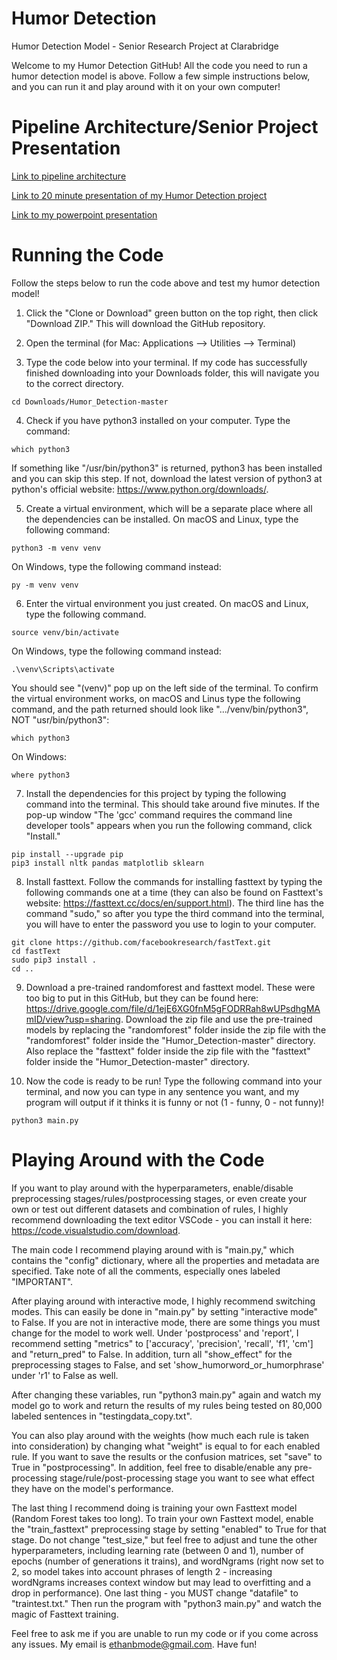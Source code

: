 # Humor Detection

Humor Detection Model - Senior Research Project at Clarabridge

Welcome to my Humor Detection GitHub! All the code you need to run a humor detection model is above. Follow a few simple instructions below, and you can run it and play around with it on your own computer!


# Pipeline Architecture/Senior Project Presentation

[Link to pipeline architecture](https://docs.google.com/presentation/d/1ovGGWBDW6Nw_IOQBciTxk3PVscZcIRLUf1f7ZEpDcZk/edit?usp=sharing)

[Link to 20 minute presentation of my Humor Detection project](https://www.youtube.com/watch?v=eiJ8as6wXRE)

[Link to my powerpoint presentation](https://docs.google.com/presentation/d/1HfwDTGgdVPj8wd_e3G8CPgZqNBk8H3Hlw95FfidmcT0/edit?usp=sharing)


# Running the Code

Follow the steps below to run the code above and test my humor detection model!
 
1. Click the "Clone or Download" green button on the top right, then click "Download ZIP." This will download the GitHub repository.

2. Open the terminal (for Mac: Applications --> Utilities --> Terminal)

3. Type the code below into your terminal. If my code has successfully finished downloading into your Downloads folder, this will navigate you to the correct directory.
```
cd Downloads/Humor_Detection-master
```

4. Check if you have python3 installed on your computer. Type the command:
```
which python3
```
   If something like "/usr/bin/python3" is returned, python3 has been installed and you can skip this step. If not, download the latest version of python3 at python's official website: https://www.python.org/downloads/.

5. Create a virtual environment, which will be a separate place where all the dependencies can be installed. On macOS and Linux, type the following command:
```
python3 -m venv venv
```
  On Windows, type the following command instead:
```
py -m venv venv
```

6. Enter the virtual environment you just created. On macOS and Linux, type the following command.
```
source venv/bin/activate
```
   On Windows, type the following command instead: 
```
.\venv\Scripts\activate
```
You should see "(venv)" pop up on the left side of the terminal. To confirm the virtual environment works, on macOS and Linus type the following command, and the path returned should look like ".../venv/bin/python3", NOT "usr/bin/python3":
```
which python3
```
   On Windows:
```
where python3
```

7. Install the dependencies for this project by typing the following command into the terminal. This should take around five minutes. If the pop-up window "The 'gcc' command requires the command line developer tools" appears when you run the following command, click "Install."
```
pip install --upgrade pip
pip3 install nltk pandas matplotlib sklearn
```

8. Install fasttext. Follow the commands for installing fasttext by typing the following commands one at a time (they can also be found on Fasttext's website: https://fasttext.cc/docs/en/support.html). The third line has the command "sudo," so after you type the third command into the terminal, you will have to enter the password you use to login to your computer.
```
git clone https://github.com/facebookresearch/fastText.git
cd fastText
sudo pip3 install .
cd ..
```

9. Download a pre-trained randomforest and fasttext model. These were too big to put in this GitHub, but they can be found here: https://drive.google.com/file/d/1ejE6XG0fnM5gFODRRah8wUPsdhgMAmID/view?usp=sharing. Download the zip file and use the pre-trained models by replacing the "randomforest" folder inside the zip file with the "randomforest" folder inside the "Humor_Detection-master" directory. Also replace the "fasttext" folder inside the zip file with the "fasttext" folder inside the "Humor_Detection-master" directory.

10. Now the code is ready to be run! Type the following command into your terminal, and now you can type in any sentence you want, and my program will output if it thinks it is funny or not (1 - funny, 0 - not funny)!
```
python3 main.py
```

# Playing Around with the Code

If you want to play around with the hyperparameters, enable/disable preprocessing stages/rules/postprocessing stages, or even create your own or test out different datasets and combination of rules, I highly recommend downloading the text editor VSCode - you can install it here: https://code.visualstudio.com/download.

The main code I recommend playing around with is "main.py," which contains the "config" dictionary, where all the properties and metadata are specified. Take note of all the comments, especially ones labeled "IMPORTANT". 

After playing around with interactive mode, I highly recommend switching modes. This can easily be done in "main.py" by setting "interactive mode" to False. If you are not in interactive mode, there are some things you must change for the model to work well. Under 'postprocess' and 'report', I recommend setting "metrics" to ['accuracy', 'precision', 'recall', 'f1', 'cm'] and "return_pred" to False. In addition, turn all "show_effect" for the preprocessing stages to False, and set 'show_humorword_or_humorphrase' under 'r1' to False as well. 

After changing these variables, run "python3 main.py" again and watch my model go to work and return the results of my rules being tested on 80,000 labeled sentences in "testingdata_copy.txt".

You can also play around with the weights (how much each rule is taken into consideration) by changing what "weight" is equal to for each enabled rule. If you want to save the results or the confusion matrices, set "save" to True in "postprocessing". In addition, feel free to disable/enable any pre-processing stage/rule/post-processing stage you want to see what effect they have on the model's performance.

The last thing I recommend doing is training your own Fasttext model (Random Forest takes too long). To train your own Fasttext model, enable the "train_fasttext" preprocessing stage by setting "enabled" to True for that stage. Do not change "test_size," but feel free to adjust and tune the other hyperparameters, including learning rate (between 0 and 1), number of epochs (number of generations it trains), and wordNgrams (right now set to 2, so model takes into account phrases of length 2 - increasing wordNgrams increases context window but may lead to overfitting and a drop in performance). One last thing - you MUST change "datafile" to "traintest.txt." Then run the program with "python3 main.py" and watch the magic of Fasttext training.

Feel free to ask me if you are unable to run my code or if you come across any issues. My email is ethanbmode@gmail.com. Have fun!
